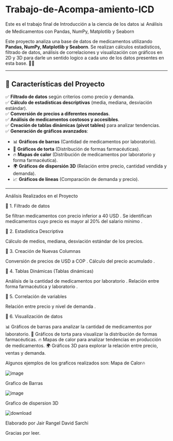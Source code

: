 # Trabajo-de-Acompa-amiento-ICD
Este es el trabajo final de Introducción a la ciencia de los datos
📊 Análisis de Medicamentos con Pandas, NumPy, Matplotlib y Seaborn

Este proyecto analiza una base de datos de medicamentos utilizando **Pandas, NumPy, Matplotlib y Seaborn**. Se realizan cálculos estadísticos, filtrado de datos, análisis de correlaciones y visualización con gráficos en 2D y 3D para darle un sentido logico a cada uno de los datos presentes en esta base. 🏥💊  

---
## 🚀 **Características del Proyecto**
✅ **Filtrado de datos** según criterios como precio y demanda.  
✅ **Cálculo de estadísticas descriptivas** (media, mediana, desviación estándar).  
✅ **Conversión de precios a diferentes monedas**.  
✅ **Análisis de medicamentos costosos y accesibles**.  
✅ **Creación de tablas dinámicas (pivot tables)** para analizar tendencias.  
✅ **Generación de gráficos avanzados**:  
   - 📊 **Gráficos de barras** (Cantidad de medicamentos por laboratorio).  
   - 🥧 **Gráficos de torta** (Distribución de formas farmacéuticas).  
   - 🔥 **Mapas de calor** (Distribución de medicamentos por laboratorio y forma farmacéutica).  
   - 🌍 **Gráficos de dispersión 3D** (Relación entre precio, cantidad vendida y demanda).  
   - 📈 **Gráficos de líneas** (Comparación de demanda y precio).
---
 Análisis Realizados en el Proyecto

🔹 1. Filtrado de datos

Se filtran medicamentos con precio inferior a 40 USD .
Se identifican medicamentos cuyo precio es mayor al 20% del salario mínimo .

🔹 2. Estadística Descriptiva

Cálculo de medios, mediana, desviación estándar de los precios.

🔹 3. Creación de Nuevas Columnas

Conversión de precios de USD a COP .
Cálculo del precio acumulado .

🔹 4. Tablas Dinámicas (Tablas dinámicas)

Análisis de la cantidad de medicamentos por laboratorio .
Relación entre forma farmacéutica y laboratorio .

🔹 5. Correlación de variables

Relación entre precio y nivel de demanda .

🔹 6. Visualización de datos

📊 Gráficos de barras para analizar la cantidad de medicamentos por laboratorio.
🥧 Gráficos de torta para visualizar la distribución de formas farmacéuticas.
🔥 Mapas de calor para analizar tendencias en producción de medicamentos.
🌍 Gráficos 3D para explorar la relación entre precio, ventas y demanda.

Algunos ejemplos de los graficos realizados son:
Mapa de Calor🔥

![image](https://github.com/user-attachments/assets/b59d9b53-cdea-46c9-9b8b-4abed3b6ef8d)



Grafico de Barras

![image](https://github.com/user-attachments/assets/14819854-f985-466f-91b9-be5082bf3dd7)



Grafico de dispersion 3D

![download](https://github.com/user-attachments/assets/4bc1bb84-e09b-4b3b-b9f1-a3a4ed3a8e57)

Elaborado por
Jair Rangel
David Sarchi


Gracias por leer.




